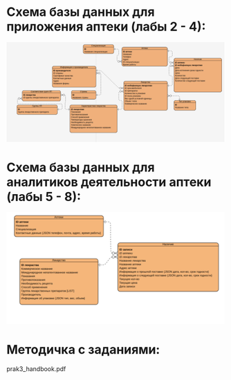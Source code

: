 # Схема базы данных для приложения аптеки (лабы 2 - 4):
![database](first.png?raw=true "first")
# Схема базы данных для аналитиков деятельности аптеки (лабы 5 - 8):
![database](second.png?raw=true "second")
# Методичка с заданиями:
prak3_handbook.pdf
